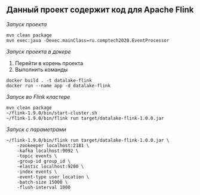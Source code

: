 ## Данный проект содержит код для Apache Flink

*Запуск проекта*

```
mvn clean package
mvn exec:java -Dexec.mainClass=ru.comptech2020.EventProcessor
```

*Запуск проекта в докере*
1. Перейти в корень проекта
2. Выполнить команды

```
docker build . -t datalake-flink
docker run --name app -d datalake-flink
```

*Запуск во Flink кластере*

```
mvn clean package
~/flink-1.9.0/bin/start-cluster.sh
~/flink-1.9.0/bin/flink run target/datalake-flink-1.0.0.jar
```

*Запуск с параметрами*
```
~/flink-1.9.0/bin/flink run target/datalake-flink-1.0.0.jar \
    -zookeeper localhost:2181 \
    -kafka localhost:9092 \
    -topic events \
    -group-id group_id \
    -elastic localhost:9200 \
    -index events \
    -event-type user_location \
    -batch-size 15000 \
    -flush-interval 1000
```
